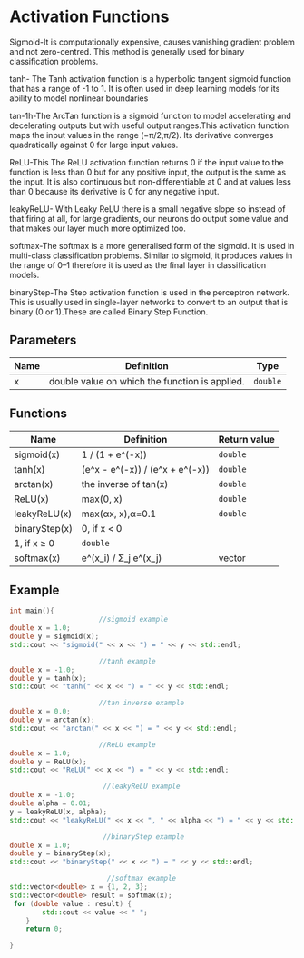 # Activation Functions 

Sigmoid-It is computationally expensive, causes vanishing gradient problem and not zero-centred. This method is generally used for binary classification problems.

tanh- The Tanh activation function is a hyperbolic tangent sigmoid function that has a range of -1 to 1. It is often used in deep learning models for its ability to model nonlinear boundaries

tan-1h-The ArcTan function is a sigmoid function to model accelerating and decelerating outputs but with useful output ranges.This activation function maps the input values in the range (−π/2,π/2). Its derivative converges quadratically against 0 for large input values.

ReLU-This The ReLU activation function returns 0 if the input value to the function is less than 0 but for any positive input, the output is the same as the input. It is also continuous but non-differentiable at 0 and at values less than 0 because its derivative is 0 for any negative input.

leakyReLU- With Leaky ReLU there is a small negative slope so instead of that firing at all, for large gradients, our neurons do output some value and that makes our layer much more optimized too.

softmax-The softmax is a more generalised form of the sigmoid. It is used in multi-class classification problems. Similar to sigmoid, it produces values in the range of 0–1 therefore it is used as the final layer in classification models.

binaryStep-The Step activation function is used in the perceptron network. This is usually used in single-layer networks to convert to an output that is binary (0 or 1).These are called Binary Step Function.



## Parameters

| Name         | Definition                                 | Type         |
|--------------|--------------------------------------------|--------------|
|   x          |      double value on which the function is applied.                                      | `double` |


## Functions

| Name                                   | Definition                                    | Return value  |
|----------------------------------------|-----------------------------------------------|---------------|
|sigmoid(x)|             1 / (1 + e^(-x)) |                    `double` |
|tanh(x)|                (e^x - e^(-x)) / (e^x + e^(-x)) |     `double` |
|arctan(x)|              the inverse of tan(x) |               `double` |
|ReLU(x)|                max(0, x) |                           `double` |
|leakyReLU(x)|           max(αx, x),α=0.1 |                    `double` |
|binaryStep(x)|          0, if x < 0
                         1, if x ≥ 0 |                         `double` |
|softmax(x)|             e^(x_i) / Σ_j e^(x_j)   |              vector<double> |

## Example

```cpp
int main(){
                      //sigmoid example    
double x = 1.0;
double y = sigmoid(x);
std::cout << "sigmoid(" << x << ") = " << y << std::endl;

                      //tanh example
double x = -1.0;
double y = tanh(x);
std::cout << "tanh(" << x << ") = " << y << std::endl;

                      //tan inverse example
double x = 0.0;
double y = arctan(x);
std::cout << "arctan(" << x << ") = " << y << std::endl;

                      //ReLU example
double x = 1.0;
double y = ReLU(x);
std::cout << "ReLU(" << x << ") = " << y << std::endl;

                       //leakyReLU example
double x = -1.0;
double alpha = 0.01;
y = leakyReLU(x, alpha);
std::cout << "leakyReLU(" << x << ", " << alpha << ") = " << y << std::endl;

                       //binaryStep example
double x = 1.0;
double y = binaryStep(x);
std::cout << "binaryStep(" << x << ") = " << y << std::endl;

                        //softmax example
std::vector<double> x = {1, 2, 3};
std::vector<double> result = softmax(x);
 for (double value : result) {
        std::cout << value << " ";
    }
    return 0;

}
```